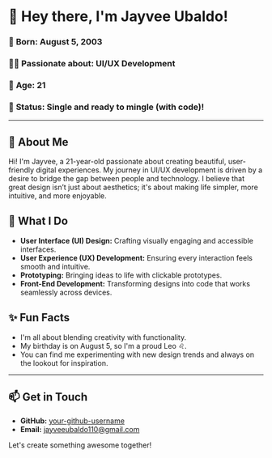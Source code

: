 # 👋 Hey there, I'm Jayvee Ubaldo!

### 🎂 **Born:** August 5, 2003  
### 👨‍💻 **Passionate about:** UI/UX Development  
### 🚀 **Age:** 21  
### 💼 **Status:** Single and ready to mingle (with code)!  

---

## 🌟 About Me
Hi! I'm Jayvee, a 21-year-old passionate about creating beautiful, user-friendly digital experiences. My journey in UI/UX development is driven by a desire to bridge the gap between people and technology. I believe that great design isn’t just about aesthetics; it's about making life simpler, more intuitive, and more enjoyable.  

## 🔧 What I Do
- **User Interface (UI) Design:** Crafting visually engaging and accessible interfaces.
- **User Experience (UX) Development:** Ensuring every interaction feels smooth and intuitive.
- **Prototyping:** Bringing ideas to life with clickable prototypes.
- **Front-End Development:** Transforming designs into code that works seamlessly across devices.

## ✨ Fun Facts
- I'm all about blending creativity with functionality.
- My birthday is on August 5, so I'm a proud Leo ♌.
- You can find me experimenting with new design trends and always on the lookout for inspiration.

---

## 📫 Get in Touch
- **GitHub:** [your-github-username](https://github.com/JAY-VEE85)
- **Email:** jayveeubaldo110@gmail.com

Let's create something awesome together!
